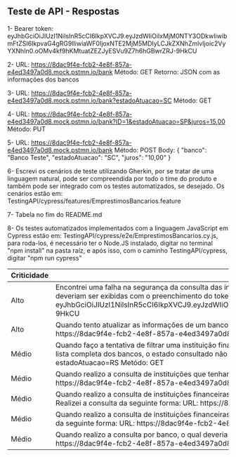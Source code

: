 ## Teste de API - Respostas

1- Bearer token: eyJhbGciOiJIUzI1NiIsInR5cCI6IkpXVCJ9.eyJzdWIiOiIxMjM0NTY3ODkwIiwibmFtZSI6IkpvaG4gRG9lIiwiaWF0IjoxNTE2MjM5MDIyLCJkZXNhZmlvIjoic2VyYXNhIn0.oOMv4kf9hKMtuatZEZJyESVu9Z7h6hGBwrZRJ-9HkCU

2- 	URL: https://8dac9f4e-fcb2-4e8f-857a-e4ed3497a0d8.mock.pstmn.io/bank
	Método: GET
	Retorno: JSON com as informações dos bancos

3- 	URL: https://8dac9f4e-fcb2-4e8f-857a-e4ed3497a0d8.mock.pstmn.io/bank?estadoAtuacao=SC
	Método: GET

4- 	URL: https://8dac9f4e-fcb2-4e8f-857a-e4ed3497a0d8.mock.pstmn.io/bank?ID=1&estadoAtuacao=SP&juros=15,00
	Método: PUT

5- 	URL: https://8dac9f4e-fcb2-4e8f-857a-e4ed3497a0d8.mock.pstmn.io/bank
	Método: POST
	Body:
		{
    	    "banco": "Banco Teste",
	        "estadoAtuacao": "SC",
	        "juros": "10,00"
		}

6- Escrevi os cenários de teste utilizando Gherkin, por se tratar de uma linguagem natural, pode ser compreendida por todo o time do produto e também pode ser integrado com os testes automatizados, se desejado. Os cenários estão em: TestingAPI/cypress/features/EmprestimosBancarios.feature

7- Tabela no fim do README.md
<table>
<thead>
<th>Criticidade</th>
<th>Descrição do erro para o dev</th>
</thead>
<tbody>
<tr>
<td>Alto</td>
<td>Encontrei uma falha na segurança da consulta das instituções financeiras, pois está sendo permitido consultar as mesmas informações independente de utilizar o token de autorização ou não. As responses só deveriam ser exibidas com o preenchimento do token, e sem o preenchimento deveria retornar Status 401 - Unauthorized. Utilizei o token: Barear eyJhbGciOiJIUzI1NiIsInR5cCI6IkpXVCJ9.eyJzdWIiOiIxMjM0NTY3ODkwIiwibmFtZSI6IkpvaG4gRG9lIiwiaWF0IjoxNTE2MjM5MDIyLCJkZXNhZmlvIjoic2VyYXNhIn0.oOMv4kf9hKMtuatZEZJyESVu9Z7h6hGBwrZRJ-9HkCU</td>
</tr>
<tr>
<td>Alto</td>
<td>Quando tento atualizar as informações de um banco mas sem os parâmetros necessários, é devolvido a mensagem de "Registro alterado com sucesso!" mesmo sem ter enviado alguma mudança:
URL: https://8dac9f4e-fcb2-4e8f-857a-e4ed3497a0d8.mock.pstmn.io/bank Metódo: PUT</td>
</tr>
<tr>
<td>Médio</td>
<td>Quando faço a tentativa de filtrar uma instituição financeira por um estado que não contém uma, é retornado instituições financeiras do estado SC, ao invés disso, deveria retornar Status 404 - Not Found, pois na lista completa dos bancos, o estado consultado não possui nenhuma instituição financeira. Realizei a consulta da seguinte forma:
URL: https://8dac9f4e-fcb2-4e8f-857a-e4ed3497a0d8.mock.pstmn.io/bank?estadoAtuacao=RS Metódo: GET</td>
</tr>
<tr>
<td>Médio</td>
<td>Quando realizo a consulta de instituições que tenham um juros abaixo de 0%, o qual deveria retornar Status 404 - Not Found,retorna sucesso com Status 200. Realizei a consulta da seguinte forma:
URL: https://8dac9f4e-fcb2-4e8f-857a-e4ed3497a0d8.mock.pstmn.io/bank?juros=-15 Metódo: GET</td>
</tr>
<tr>
<td>Médio</td>
<td>Quando realizo a consulta de instituições financeiras e juros de um estado específico com a url inválida, o qual deveria retornar Status 400 - Bad Request, retorna Status 200 com todos os bancos exibidos. Realizei a consulta da seguinte forma:
URL: https://8dac9f4e-fcb2-4e8f-857a-e4ed3497a0d8.mock.pstmn.io/bank?estadoAtuac Metódo: GET</td>
</tr>
<tr>
<td>Médio</td>
<td>Quando realizo a consulta de instituições financeiras por seu ID, o qual deveria retornar Status 200 e somente o banco cujo ID foi consultado, retorna Status 200 com todos os bancos exibidos. Realizei a consulta da seguinte forma:
URL: https://8dac9f4e-fcb2-4e8f-857a-e4ed3497a0d8.mock.pstmn.io/bank?ID=1 Metódo: GET</td>
</tr>
<tr>
<td>Médio</td>
<td>Quando realizo a consulta por banco, o qual deveria retornar Status 200 e somente o banco que foi solicitado, retorna Status 200 com todos os bancos exibidos. Realizei a consulta da seguinte forma:
URL: https://8dac9f4e-fcb2-4e8f-857a-e4ed3497a0d8.mock.pstmn.io/bank?ID=1 Metódo: GET</td>
</tr>

8- Os testes automatizados implementados com a linguagem JavaScript em Cypress estão em: TestingAPI/cypress/e2e/EmprestimosBancarios.cy.js, para roda-los, é necessário ter o Node.JS instalado, digitar no terminal "npm install" na pasta raíz, e após isso, com o caminho TestingAPI/cypress, digitar "npm run cypress"

